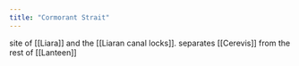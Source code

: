 ```yaml
---
title: "Cormorant Strait"
---
```


site of [[Liara]] and the [[Liaran canal locks]]. separates [[Cerevis]] from the rest of [[Lanteen]]
